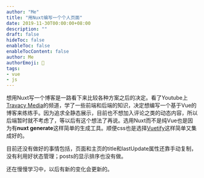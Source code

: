 ```yaml
---
author: "Me"
title: "用Nuxt编写一个个人页面"
date: 2019-11-30T00:00:00+08:00
description: ""
draft: false
hideToc: false
enableToc: false
enableTocContent: false
author: Me
authorEmoji: 🤖
tags: 
- vue
- js
---
```

想用Nuxt写一个博客是一路看下来比较各种方案之后的决定。看了Youtube上[Travacy Media](https://www.youtube.com/channel/UC29ju8bIPH5as8OGnQzwJyA)的频道，学了一些前端和后端的知识，决定想编写一个基于Vue的博客来练练手。因为追求全静态展示，目前也不想加入评论之类的动态内容，所以后端暂时就不考虑了，等以后有这个想法了再说。选用Nuxt而不是纯Vue也是因为有**nuxt generate**这样简单的生成工具。顺便css也是选择[Vuetify](https://vuetifyjs.com/zh-Hans)这样简单又集成好的。

目前还没有做好的事情包括，页面和主页的title和lastUpdate属性还靠手动复制，没有利用好状态管理；posts的显示排序也没有做。

还在慢慢学习中，以后有新的变化会更新的。